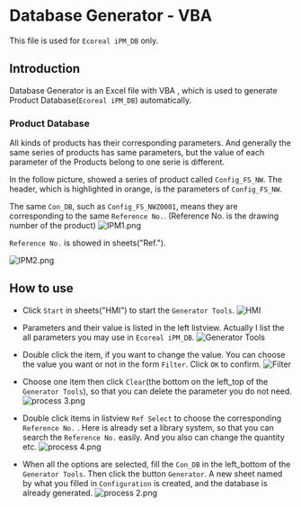 # Database Generator - VBA
This file is used for `Ecoreal iPM_DB` only.
## Introduction
Database Generator is an Excel file with VBA , which is used to generate Product Database(`Ecoreal iPM_DB`) automatically.

### Product Database

All kinds of products has their corresponding parameters.
And generally the same series of products has same parameters, but the value of each parameter of the Products belong to one serie is different.  

In the follow picture, showed a series of product called `Config_FS_NW`.
The header, which is highlighted in orange, is the parameters of `Config_FS_NW`.

The same `Con_DB`, such as `Config_FS_NWZ0001`, means they are corresponding to the same `Reference No.`. (Reference No. is the drawing number of the product) 
![IPM1.png](http://upload-images.jianshu.io/upload_images/9445448-b38079f5a7660f72.png?imageMogr2/auto-orient/strip%7CimageView2/2/w/1240)

`Reference No.` is showed in sheets("Ref.").

![IPM2.png](http://upload-images.jianshu.io/upload_images/9445448-abb33ab11dec4ace.png?imageMogr2/auto-orient/strip%7CimageView2/2/w/1240)

## How to use

*  Click `Start` in sheets("HMI")  to start the `Generator Tools`.
![HMI](https://raw.githubusercontent.com/YingjieMA/image/master/VBA/Database%20Generator/HMI.jpg)


* Parameters and their value is listed in the left listview. Actually I list the all parameters you may use in `Ecoreal iPM_DB`.
![Generator Tools](https://raw.githubusercontent.com/YingjieMA/image/master/VBA/Database%20Generator/Generator%20Tools.jpg)

*  Double click the item, if you want to change the value. You can choose the value you want or not in the form `Filter`. Click `OK` to confirm.
![Filter](http://upload-images.jianshu.io/upload_images/9445448-e62a661b1b2f2315.jpg?imageMogr2/auto-orient/strip%7CimageView2/2/w/1240)


*  Choose one item then click `Clear`(the bottom on the left_top of the  `Generator Tools`), so that you can delete the parameter you do not need.
![process 3.png](http://upload-images.jianshu.io/upload_images/9445448-e554b4ab093ac582.png?imageMogr2/auto-orient/strip%7CimageView2/2/w/1240)


* Double click items in listview `Ref Select` to choose the corresponding `Reference No.` . Here is already set a library system, so that you can search the  `Reference No.` easily. And you also can change the quantity etc.
![process 4.png](http://upload-images.jianshu.io/upload_images/9445448-f68214f71f8359fd.png?imageMogr2/auto-orient/strip%7CimageView2/2/w/1240)



*  When all the options are selected, fill the `Con_DB` in the left_bottom of the `Generator Tools`. Then click the button `Generator`. A new sheet named by what you filled in `Configuration` is created, and the database is already generated.
![process 2.png](http://upload-images.jianshu.io/upload_images/9445448-bc5bbbcb796642a0.png?imageMogr2/auto-orient/strip%7CimageView2/2/w/1240)
